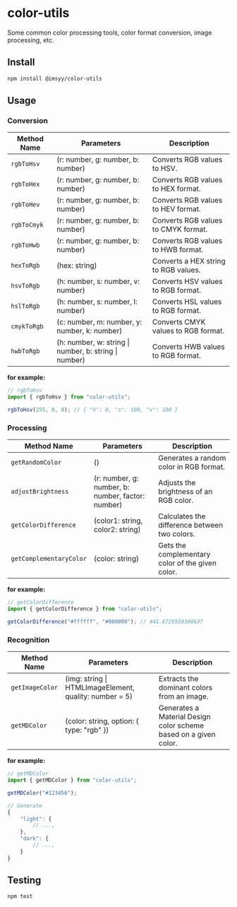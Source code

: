 # color-utils

Some common color processing tools, color format conversion, image processing, etc.

## Install

```bash
npm install @imsyy/color-utils
```

## Usage

### Conversion

| Method Name | Parameters                                            | Description                          |
| ----------- | ----------------------------------------------------- | ------------------------------------ |
| `rgbToHsv`  | (r: number, g: number, b: number)                     | Converts RGB values to HSV.          |
| `rgbToHex`  | (r: number, g: number, b: number)                     | Converts RGB values to HEX format.   |
| `rgbToHev`  | (r: number, g: number, b: number)                     | Converts RGB values to HEV format.   |
| `rgbToCmyk` | (r: number, g: number, b: number)                     | Converts RGB values to CMYK format.  |
| `rgbToHwb`  | (r: number, g: number, b: number)                     | Converts RGB values to HWB format.   |
| `hexToRgb`  | (hex: string)                                         | Converts a HEX string to RGB values. |
| `hsvToRgb`  | (h: number, s: number, v: number)                     | Converts HSV values to RGB format.   |
| `hslToRgb`  | (h: number, s: number, l: number)                     | Converts HSL values to RGB format.   |
| `cmykToRgb` | (c: number, m: number, y: number, k: number)          | Converts CMYK values to RGB format.  |
| `hwbToRgb`  | (h: number, w: string \| number, b: string \| number) | Converts HWB values to RGB format.   |

**for example:**

```ts
// rgbToHsv
import { rgbToHsv } from "color-utils";

rgbToHsv(255, 0, 0); // { "h": 0, "s": 100, "v": 100 }
```

### Processing

| Method Name             | Parameters                                        | Description                                      |
| ----------------------- | ------------------------------------------------- | ------------------------------------------------ |
| `getRandomColor`        | ()                                                | Generates a random color in RGB format.          |
| `adjustBrightness`      | (r: number, g: number, b: number, factor: number) | Adjusts the brightness of an RGB color.          |
| `getColorDifference`    | (color1: string, color2: string)                  | Calculates the difference between two colors.    |
| `getComplementaryColor` | (color: string)                                   | Gets the complementary color of the given color. |

**for example:**

```ts
// getColorDifference
import { getColorDifference } from "color-utils";

getColorDifference("#ffffff", "#000000"); // 441.6729559300637
```

### Recognition

| Method Name     | Parameters                                             | Description                                                      |
| --------------- | ------------------------------------------------------ | ---------------------------------------------------------------- |
| `getImageColor` | (img: string \| HTMLImageElement, quality: number = 5) | Extracts the dominant colors from an image.                      |
| `getMDColor`    | (color: string, option: { type: "rgb" })               | Generates a Material Design color scheme based on a given color. |

**for example:**

```ts
// getMDColor
import { getMDColor } from "color-utils";

getMDColor("#123456");

// Generate
{
    "light": {
        // ...,
    },
    "dark": {
        // ...,
    }
}
```

## Testing

```bash
npm test
```
